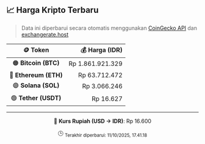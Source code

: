 

<!-- HARGA_KRIPTO -->
## 📈 Harga Kripto Terbaru

> Data ini diperbarui secara otomatis menggunakan [CoinGecko API](https://www.coingecko.com/) dan [exchangerate.host](https://exchangerate.host/)

<div align="center">

| 🪙 Token | 💰 Harga (IDR) |
|:------:|---------------:|
| 🟠 **Bitcoin (BTC)**   | Rp 1.861.921.329 |
| 🔵 **Ethereum (ETH)**  | Rp 63.712.472 |
| 🟣 **Solana (SOL)**    | Rp 3.066.246 |
| 🟢 **Tether (USDT)**   | Rp 16.627 |

---

💱 **Kurs Rupiah (USD → IDR)**: Rp 16.600

🕒 <sub>Terakhir diperbarui: 11/10/2025, 17.41.18</sub>

</div>
<!-- /HARGA_KRIPTO -->